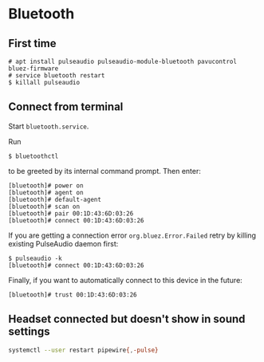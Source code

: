 # Bluetooth

## First time

```term
# apt install pulseaudio pulseaudio-module-bluetooth pavucontrol bluez-firmware
# service bluetooth restart
$ killall pulseaudio
```

## Connect from terminal

Start `bluetooth.service`.

Run

```term
$ bluetoothctl
```

to be greeted by its internal command prompt. Then enter:

```term
[bluetooth]# power on
[bluetooth]# agent on
[bluetooth]# default-agent
[bluetooth]# scan on
[bluetooth]# pair 00:1D:43:6D:03:26
[bluetooth]# connect 00:1D:43:6D:03:26
```

If you are getting a connection error `org.bluez.Error.Failed` retry by killing existing PulseAudio daemon first: 

```term
$ pulseaudio -k
[bluetooth]# connect 00:1D:43:6D:03:26
```

Finally, if you want to automatically connect to this device in the future:

```term
[bluetooth]# trust 00:1D:43:6D:03:26
```

## Headset connected but doesn't show in sound settings

```bash
systemctl --user restart pipewire{,-pulse}
```

